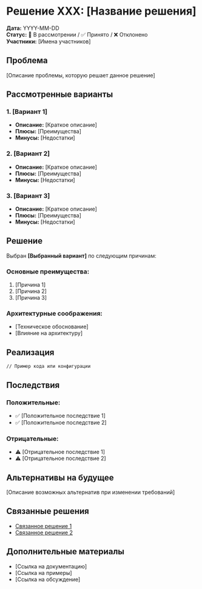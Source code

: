 # Решение XXX: [Название решения]

**Дата:** YYYY-MM-DD  
**Статус:** 🔄 В рассмотрении / ✅ Принято / ❌ Отклонено  
**Участники:** [Имена участников]  

## Проблема

[Описание проблемы, которую решает данное решение]

## Рассмотренные варианты

### 1. [Вариант 1]
- **Описание:** [Краткое описание]
- **Плюсы:** [Преимущества]
- **Минусы:** [Недостатки]

### 2. [Вариант 2]
- **Описание:** [Краткое описание]
- **Плюсы:** [Преимущества]
- **Минусы:** [Недостатки]

### 3. [Вариант 3]
- **Описание:** [Краткое описание]
- **Плюсы:** [Преимущества]
- **Минусы:** [Недостатки]

## Решение

Выбран **[Выбранный вариант]** по следующим причинам:

### Основные преимущества:
1. [Причина 1]
2. [Причина 2]
3. [Причина 3]

### Архитектурные соображения:
- [Техническое обоснование]
- [Влияние на архитектуру]

## Реализация

```[язык]
// Пример кода или конфигурации
```

## Последствия

### Положительные:
- ✅ [Положительное последствие 1]
- ✅ [Положительное последствие 2]

### Отрицательные:
- ⚠️ [Отрицательное последствие 1]
- ⚠️ [Отрицательное последствие 2]

## Альтернативы на будущее

[Описание возможных альтернатив при изменении требований]

## Связанные решения

- [Связанное решение 1](./related-decision.md)
- [Связанное решение 2](./another-decision.md)

## Дополнительные материалы

- [Ссылка на документацию]
- [Ссылка на примеры]
- [Ссылка на обсуждение]